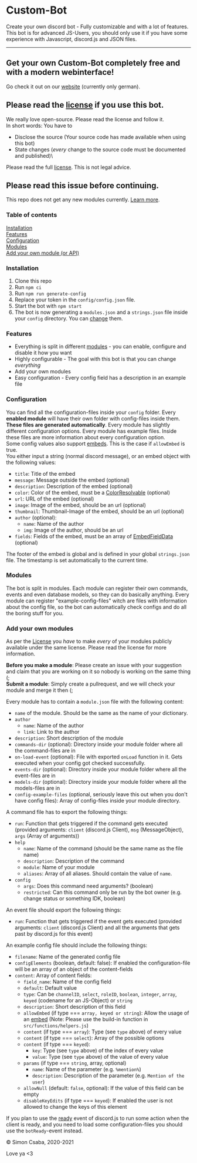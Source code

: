 # Custom-Bot

Create your own discord bot - Fully customizable and with a lot of features. This bot is for advanced JS-Users, you should only
use it if you have some experience with Javascript, discord.js and JSON files. 

---

## Get your own Custom-Bot completely free and with a modern webinterface!
Go check it out on our [website](https://partner.sc-netzwerk.de) (currently only german).

## Please read the [license](LICENSE) if you use this bot. 
We really love open-source. Please read the license and follow it.\
In short words: You have to
* Disclose the source (Your source code has made available when using this bot)
* State changes (*every* change to the source code must be documented and published)\

Please read the full [license](LICENSE). This is not legal advice. 

## Please read this issue before continuing.
This repo does not get any new modules currently. [Learn more](https://github.com/SCNetwork/CustomDCBot/issues/13).

### Table of contents

[Installation](#installation)\
[Features](#features)\
[Configuration](#configuration)\
[Modules](#modules)\
[Add your own module (or API)](#add-your-own-modules)

### Installation
1. Clone this repo
2. Run `npm ci`
3. Run `npm run generate-config`
4. Replace your token in the `config/config.json` file.
5. Start the bot with `npm start`
6. The bot is now generating a `modules.json` and a `strings.json` file inside your `config` directory. You can [change](#configuration) them.

### Features 
* Everything is split in different [modules](#modules) - you can enable, configure and disable it how you want
* Highly configurable - The goal with this bot is that you can change *everything*
* Add your own modules
* Easy configuration - Every config field has a description in an example file

### Configuration
You can find all the configuration-files inside your `config` folder. Every **enabled module** will have their
own folder with config-files inside them. **These files are generated automatically**. Every module has slightly different 
configuration options. Every module has example files. Inside these files are more information about every configuration option.  
Some config values also support [embeds](https://discordjs.guide/popular-topics/embeds.html). This is the case if `allowEmbed` is true.\
You either input a string (normal discord message), or an embed object with the following values:
* `title`: Title of the embed
* `message`: Message outside the embed (optional)  
* `description`: Description of the embed (optional)
* `color`: Color of the embed, must be a [ColorResolvable](https://discord.js.org/#/docs/main/stable/typedef/ColorResolvable) (optional)
* `url`: URL of the embed (optional)
* `image`: Image of the embed, should be an url (optional)
* `thumbnail`: Thumbnail-Image of the embed, should be an url (optional)
* `author` (optional): 
  * `name`: Name of the author
  * `img`: Image of the author, should be an url
* `fields`: Fields of the embed, must be an array of [EmbedFieldData](https://discord.js.org/#/docs/main/stable/typedef/EmbedFieldData) (optional)

The footer of the embed is global and is defined in your global `strings.json` file. The timestamp is set automatically to the current time.

### Modules
The bot is split in modules. Each module can register their own commands, events and even database models, 
so they can do basically anything. Every module can register "example-config-files" witch are files with information about the config file, so
the bot can automatically check configs and do all the boring stuff for you. 

### Add your own modules
As per the [License](LICENSE) you *have* to make *every* of your modules publicly available under the same license. Please read the license for more information. 

**Before you make a module**: Please create an issue with your suggestion and claim that you are working on it so nobody is working on the same thing (;\
**Submit a module**: Simply create a pullrequest, and we will check your module and merge it then (;

Every module has to contain a `module.json` file with the following content:
* `name` of the module. Should be the same as the name of your dictionary. 
* `author`
    * `name`: Name of the author
    * `link`: Link to the author
* `description`: Short description of the module
* `commands-dir` (optional): Directory inside your module folder where all the command-files are in
* `on-load-event` (optional): File with exported `onLoad` function in it. Gets executed when your config got checked successfully. 
* `events-dir` (optional): Directory inside your module folder where all the event-files are in
* `models-dir` (optional): Directory inside your module folder where all the models-files are in
* `config-example-files` (optional, seriously leave this out when you don't have config files): Array of config-files inside your module directory.

A command file has to export the following things:
* `run`: Function that gets triggered if the command gets executed (provided arguments: `client` (discord.js Client), `msg` (MessageObject), 
  `args` (Array of arguments))
* `help`
    * `name`: Name of the command (should be the same name as the file name)
    * `description`: Description of the command
    * `module`: Name of your module
    * `aliases`: Array of all aliases. Should contain the value of `name`.
* `config`
    * `args`: Does this command need arguments? (boolean)
    * `restricted`: Can this command only be run by the bot owner (e.g. change status or something IDK, boolean) 

An event file should export the following things:
* `run`: Function that gets triggered if the event gets executed (provided arguments: `client` (discord.js Client) and all the arguments that gets past by discord.js for this event)

An example config file should include the following things:
* `filename`: Name of the generated config file
* `configElements` (boolean, default: false): If enabled the configuration-file will be an array of an object of the
  content-fields
* `content`: Array of content fields:
  * `field_name`: Name of the config field
  * `default`: Default value
  * `type`: Can be `channelID`, `select`, `roleID`, `boolean`, `integer`, `array`, `keyed` (codename for an JS-Object)
    or `string`
  * `description`: Short description of this field
  * `allowEmbed` (if type === `array, keyed or string`): Allow the usage of an [embed](#configuration) (Note: Please use
    the build-in function in `src/functions/helpers.js`)
  * `content` (if type === `array`): Type (see `type` above) of every value
  * `content` (if type === `select`): Array of the possible options
  * `content` (if type === `keyed`):
    * `key`: Type (see `type` above) of the index of every value
    * `value`: Type (see `type` above) of the value of every value
  * `params` (if type === `string`, array, optional)
    * `name`: Name of the parameter (e.g. `%mention%`)
    * `description`: Description of the parameter (e.g. `Mention of the user`)
  * `allowNull` (default: `false`, optional): If the value of this field can be empty
  * `disableKeyEdits` (if type === `keyed`): If enabled the user is not allowed to change the keys of this element
  
If you plan to use the [ready](https://discord.js.org/#/docs/main/stable/class/Client?scrollTo=e-ready) event of discord.js to run some action when the client is ready, and you need to load some configuration-files you should use the `botReady`-event instead.

© Simon Csaba, 2020-2021

Love ya <3